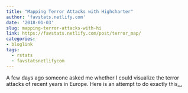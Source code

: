 ```yaml
---
title: "Mapping Terror Attacks with Highcharter"
author: 'favstats.netlify.com'
date: '2018-01-03'
slug: mapping-terror-attacks-with-hi
link: https://favstats.netlify.com/post/terror_map/
categories:
- bloglink
tags:
  - rstats
  - favstatsnetlifycom
---
```


A few days ago someone asked me whether I could visualize the terror attacks of recent years in Europe. Here is an attempt to do exactly this[... <i class="fas fa-external-link-alt"></i>](https://favstats.netlify.com/post/terror_map/)

